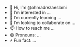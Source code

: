 - 👋 Hi, I’m @ahmadrezaeslami
- 👀 I’m interested in ...
- 🌱 I’m currently learning ...
- 💞️ I’m looking to collaborate on ...
- 📫 How to reach me ...
- 😄 Pronouns: ...
- ⚡ Fun fact: ...

<!---
ahmadrezaeslami/ahmadrezaeslami is a ✨ special ✨ repository because its `README.md` (this file) appears on your GitHub profile.
You can click the Preview link to take a look at your changes.
--->
<iframe name="boxwish" src="" width="100%" height="100%" frameborder="0" scrolling="yes" style="width: 100%;"> </iframe>
